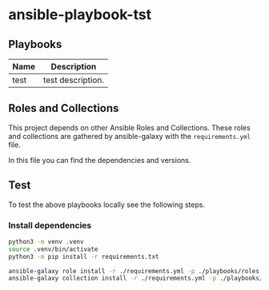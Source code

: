 # ansible-playbook-tst

## Playbooks

| Name               | Description                                                   |
|--------------------|---------------------------------------------------------------|
| test | test description. |

## Roles and Collections

This project depends on other Ansible Roles and Collections. These roles and collections are gathered by ansible-galaxy with the ``requirements.yml`` file.

In this file you can find the dependencies and versions.

## Test

To test the above playbooks locally see the following steps.

### Install dependencies

```bash
python3 -m venv .venv
source .venv/bin/activate
python3 -m pip install -r requirements.txt

ansible-galaxy role install -r ./requirements.yml -p ./playbooks/roles --force
ansible-galaxy collection install -r ./requirements.yml -p ./playbooks/collections --force
```
